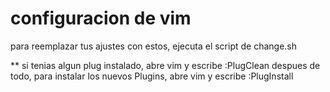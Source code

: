 # configuracion de vim
para reemplazar tus ajustes con estos, ejecuta el script de change.sh

** si tenias algun plug instalado, abre vim y escribe :PlugClean
despues de todo, para instalar los nuevos Plugins, abre vim y escribe :PlugInstall
